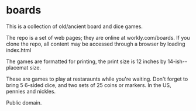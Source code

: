 # boards
This is a collection of old/ancient board and dice games. 
 
The repo is a set of web pages; they are online at workly.com/boards.
If you clone the repo, all content may be accessed through a browser by loading index.html
 
The games are formatted for printing, the print size is 12 inches by 14-ish-- placemat size. 
 
These are games to play at restaraunts while you're waiting. Don't forget to bring 5 6-sided dice, 
and two sets of 25 coins or markers. In the US, pennies and nickles. 

Public domain. 
 
 
